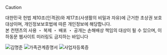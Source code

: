 > [!CAUTION]
> 대한민국 헌법 제10조(인격권)와 제17조(사생활의 비밀과 자유)에 근거한 초상권 보호 대상이며, 개인정보보호법에 따른 개인정보에 해당합니다.<br>본 컨텐츠의 사용 ・ 복제 ・ 배포 ・ 공개는 손해배상 책임의 대상이 될 수 있으며, 이하동문 웹사이트 미러링도 금지하는 바입니다

![김명준](https://github.com/user-attachments/assets/d4497324-dab1-46e6-85d0-f36e85875dd4)
![가족관계증명서](https://github.com/user-attachments/assets/814bbaf1-4d4e-4458-97a2-f764f1727681)
![사업자등록증](https://github.com/user-attachments/assets/eb2817c7-0a99-4f2d-899e-26b87bae62b6)
